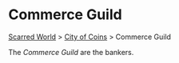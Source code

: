 # Commerce Guild
[Scarred World](./scarred-world.md) > [City of Coins](./city-of-coins.md) > Commerce Guild

The *Commerce Guild* are the bankers.
